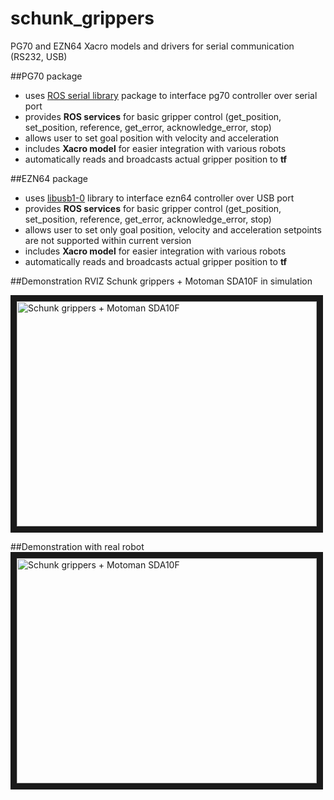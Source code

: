 # schunk_grippers
PG70 and EZN64 Xacro models and drivers for serial communication (RS232, USB)

##PG70 package
- uses [ROS serial library](http://wiki.ros.org/serial) package to interface pg70 controller over serial port
- provides **ROS services** for basic gripper control (get_position, set_position, reference, get_error, acknowledge_error, stop) 
- allows user to set goal position with velocity and acceleration
- includes **Xacro model** for easier integration with various robots
- automatically reads and broadcasts actual gripper position to **tf**

##EZN64 package
- uses [libusb1-0](http://www.libusb.org/wiki/libusb-1.0) library to interface ezn64 controller over USB port
- provides **ROS services** for basic gripper control (get_position, set_position, reference, get_error, acknowledge_error, stop)
- allows user to set only goal position, velocity and acceleration setpoints are not supported within current version
- includes **Xacro model** for easier integration with various robots
- automatically reads and broadcasts actual gripper position to **tf**

##Demonstration RVIZ
Schunk grippers + Motoman SDA10F in simulation

<a href="http://www.youtube.com/watch?feature=player_embedded&v=NLtPqIC4rdg
" target="_blank"><img src="http://img.youtube.com/vi/NLtPqIC4rdg/0.jpg" 
alt="Schunk grippers + Motoman SDA10F" width="480" height="360" border="10" /></a>

##Demonstration with real robot
<a href="http://www.youtube.com/watch?feature=player_embedded&v=8eH11rpk4X0
" target="_blank"><img src="http://img.youtube.com/vi/8eH11rpk4X0/0.jpg" 
alt="Schunk grippers + Motoman SDA10F" width="480" height="360" border="10" /></a>

